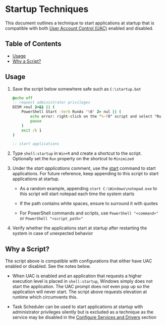 # Startup Techniques

This document outlines a technique to start applications at startup that is compatible with both [User Account Control (UAC)](https://learn.microsoft.com/en-us/windows/security/application-security/application-control/user-account-control/how-it-works#the-uac-user-experience) enabled and disabled.

## Table of Contents

- [Usage](#usage)
- [Why a Script?](#why-a-script)

## Usage

1. Save the script below somewhere safe such as ``C:\startup.bat``

    ```bat
    @echo off
    :: request administrator privileges
    DISM >nul 2>&1 || (
        PowerShell Start -Verb RunAs '%0' 2> nul || (
            echo error: right-click on the "%~f0" script and select "Run as administrator"
            pause
        )
        exit /b 1
    )

    :: start applications
    ```

2. Type ``shell:startup`` in ``Win+R`` and create a shortcut to the script. Optionally set the ``Run`` property on the shortcut to ``Minimized``

3. Under the *start applications* comment, use the [start](https://ss64.com/nt/start.html) command to start applications. For future reference, keep appending to this script to start applications at startup.

    - As a random example, appending ``start C:\Windows\notepad.exe`` to this script will start notepad each time the system starts

    - If the path contains white spaces, ensure to surround it with quotes

    - For PowerShell commands and scripts, use ``PowerShell "<command>"`` or ``PowerShell "<script_path>"``

4. Verify whether the applications start at startup after restarting the system in case of unexpected behavior

## Why a Script?

The script above is compatible with configurations that either have UAC enabled or disabled. See the notes below.

- When UAC is enabled and an application that requests a higher execution level is placed in ``shell:startup``, Windows simply does not start the application. The UAC prompt does not even pop up so the application will never start. The script above requests elevation at runtime which circumvents this.

- Task Scheduler can be used to start applications at startup with administrator privileges silently but is excluded as a technique as the service may be disabled in the [Configure Services and Drivers](/docs/post-install.md#configure-services-and-drivers) section
